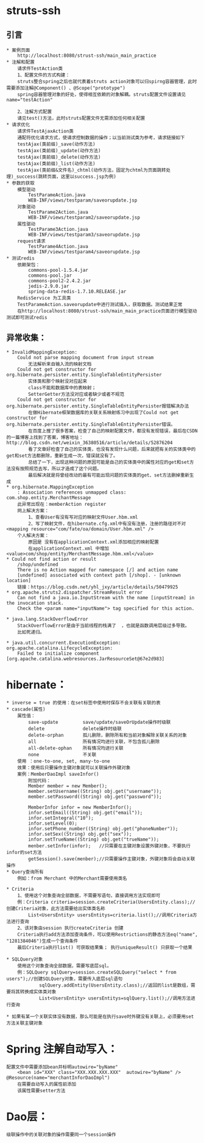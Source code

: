 # struts-ssh   

## 引言  
	* 案例页面  
		http://localhost:8080/strust-ssh/main_main_practice
	* 注解和配置  
		请求件TestAction类
		1、配置文件的方式构建：
	 	struts整合spring之后也就代表着struts action对象可以归spirng容器管理，此时需要添加注解@Component() 、@Scope("prototype")
	 	spring容器管理对象的好处，使得相互依赖的对象解耦。struts配置文件设置请见name="testAction"
	 	
	 	2、注解方式配置
	 	请见test()方法，此时struts配置文件无需添加任何相关配置
	* 请求优化  
		请求件TestAjaxAction类
		通配符优化请求方式，使请求控制数据的操作；以当前测试类为参考，请求链接如下
		testAjax(类前缀)_save(动作方法)
		testAjax(类前缀)_update(动作方法)
		testAjax(类前缀)_delete(动作方法)
		testAjax(类前缀)_list(动作方法)
		testAjax(类前缀&文件名)_chtml(动作方法，固定为chtml为页面跳转处理)_success(跳转页面，这里以success.jsp为例)
	* 参数的获取    	 
		模型驱动
			TestParameAction.java
			WEB-INF/views/testparam/saveorupdate.jsp
		对象驱动  
			TestParame2Action.java
			WEB-INF/views/testparam2/saveorupdate.jsp
		属性驱动
			TestParame3Action.java
			WEB-INF/views/testparam3/saveorupdate.jsp
		request请求
			TestParame4Action.java
			WEB-INF/views/testparam4/saveorupdate.jsp
	* 测试redis
		依赖架包： 
			commons-pool-1.5.4.jar 
			commons-pool.jar 
			commons-pool2-2.4.2.jar 
			jedis-2.9.0.jar 
			spring-data-redis-1.7.10.RELEASE.jar
		RedisService 为工具类
		TestParameAction.saveorupdate中进行测试插入，获取数据。测试结果正常
		在http://localhost:8080/strust-ssh/main_main_practice页面进行模型驱动测试即可测试redis
## 异常收集：    
	* InvalidMappingException:  
		Could not parse mapping document from input stream
			无法解析来自输入流的映射文档
		Could not get constructor for org.hibernate.persister.entity.SingleTableEntityPersister
			实体类和那个映射没对应起来
			class不能和数据库中的表映射；
			SetterGetter方法没对应或者缺少或者不规范
		Could not get constructor for org.hibernate.persister.entity.SingleTableEntityPersister报错解决办法
			在做Hibernate框架数据库的关联关系映射练习中出现了Could not get constructor for org.hibernate.persister.entity.SingleTableEntityPersister错误。
			在百度上搜了很多答案，检查了自己的映射配置文件，都没有发现错误，最后在CSDN的一篇博客上找到了答案，博客地址：http://blog.csdn.net/weixin_36380516/article/details/52876204
			看了文章好检查了自己的实体类，也没有发现什么问题，后来就把有关的实体类中的get和set方法都删除，重新生成一次，错误就没有了。
			总结了一下，出现这种问题的原因可能是自己的实体类中的属性对应的get和set方法没有按照规范去写，所以才造成了这个问题。
			最后解决就是将曾经改动的最有可能出现问题的实体类的get、set方法删掉重新生成
	* org.hibernate.MappingException  
		: Association references unmapped class: com.shop.entity.MerchantMessage
		此异常出现在：memberAction register
		网上解决方案：
			1、查看User有没有写对应的映射文件User.hbm.xml
			2、写了映射文件，在hibernate.cfg.xml中有没有注册，注册的路径对不对<mapping resource="com/fate/oa/domain/User.hbm.xml" />
		个人解决方案：
			原因是 没有在applicationContext.xml添加相应的映射配置
			在applicationContext.xml 中增加<value>com/shop/entity/MerchantMessage.hbm.xml</value>
	* Could not find action or result  
		/shop/undefined
		There is no Action mapped for namespace [/] and action name 
		[undefined] associated with context path [/shop]. - [unknown location]
		链接：https://blog.csdn.net/yhl_jxy/article/details/50479925
	* org.apache.struts2.dispatcher.StreamResult error  
		Can not find a java.io.InputStream with the name [inputStream] in the invocation stack. 
		Check the <param name="inputName"> tag specified for this action.			
	
	* java.lang.StackOverflowError  
		StackOverflowError是由于当前线程的栈满了  ，也就是函数调用层级过多导致。
		比如死递归。
		
	* java.util.concurrent.ExecutionException: org.apache.catalina.LifecycleException:   
		Failed to initialize component [org.apache.catalina.webresources.JarResourceSet@67e2d983]
# hibernate：  
	* inverse = true 的使用：在set标签中使用时保存不会关联有关联的表  
	* cascade(属性)  
		属性值：
			save-update			save/update/saveOrUpdate操作时级联
			delete				delete操作时级联
			delete-orphan		孤儿删除，删除所有和当前对象解除关联关系的对象
			all					所有情况均进行关联，不包含孤儿删除
			all-delete-ophan	所有情况均进行关联
			none 				不关联
		使用 ：one-to-one, set, many-to-one 
		效果：使用后只要操作主键对象就可以关联操作外键对象
		案例：MemberDaoImpl saveInfor()
			附加代码：
			Member member = new Member();
			member.setUsername((String) obj.get("username"));
			member.setPassword((String) obj.get("password"));
			
			MemberInfor infor = new MemberInfor();
			infor.setEmail((String) obj.get("email"));
			infor.setIntegral("10");
			infor.setLevel(0);
			infor.setPhone_number((String) obj.get("phoneNumber"));
			infor.setSex((String) obj.get("sex"));
			infor.setTrueName((String) obj.get("trueName"));
			menber.setInfor(infor);	  //只需要在主键对象设置外键对象，不要执行infor的set方法
			getSession().save(menber);//只需要操作主键对象，外键对象将会自动关联操作
	* Query查询所有   
		例如：from Merchant 中的Merchant需要使用类名
		
	* Criteria  
		1、使用这个对象查询全部数据，不需要写语句，直接调用方法实现即可
		例：Criteria criteria=session.createCriteria(UsersEntity.class);//创建Criteria对象，此方法需要给出实体类名称
	        List<UsersEntity> usersEntitys=criteria.list();//调用Criteria方法进行查询
		2、该对象由session 执行createCriteria 创建
		Criteria执行add方法添加查询条件，可以使用Restrictions的静态方法eq("name", "1281384046")生成一个查询条件
		最后Criteria执行list() 可获取结果集； 执行uniqueResult()	只获取一个结果
	        
	* SQLQuery对象  
		使用这个对象查询全部数据，需要写底层sql。
		例：SQLQuery sqlQuery=session.createSQLQuery("select * from users");//创建SQLQuery对象，需要传入底层sql语句
		        sqlQuery.addEntity(UsersEntity.class);//返回的list是数组，需要将其转换成实体类对象
		        List<UsersEntity> usersEntitys=sqlQuery.list();//调用方法进行查询
	
	* 如果有某一个关联实体没有数据，那么可能是在执行save时外键没有关联上，必须要用set方法关联主键对象  
				
# Spring 注解自动写入：    
	配置文件中需要添加bean并标明autowire="byName"
		<bean id="XXX" class="XXX.XXX.XXX.XXX"  autowire="byName" />
	@Resource(name="merchantInforDaoImpl")
		在需要自动写入的属性前添加
		该属性需要setter方法
		

# Dao层：  
	级联操作中的关联对象的操作需要同一个session操作  

